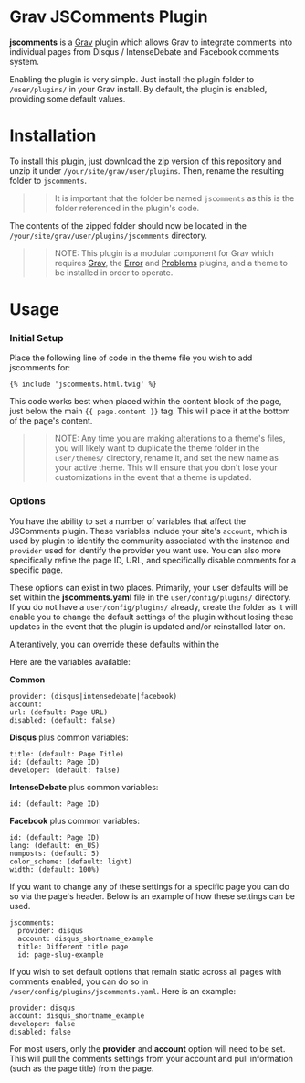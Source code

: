 # Grav JSComments Plugin

**jscomments** is a [Grav](http://github.com/getgrav/grav) plugin which allows Grav to integrate comments into individual pages from Disqus / IntenseDebate and Facebook comments system.

Enabling the plugin is very simple. Just install the plugin folder to `/user/plugins/` in your Grav install. By default, the plugin is enabled, providing some default values.

# Installation

To install this plugin, just download the zip version of this repository and unzip it under `/your/site/grav/user/plugins`. Then, rename the resulting folder to `jscomments`.

>> It is important that the folder be named `jscomments` as this is the folder referenced in the plugin's code.

The contents of the zipped folder should now be located in the `/your/site/grav/user/plugins/jscomments` directory.

>> NOTE: This plugin is a modular component for Grav which requires [Grav](http://github.com/getgrav/grav), the [Error](https://github.com/getgrav/grav-plugin-error) and [Problems](https://github.com/getgrav/grav-plugin-problems) plugins, and a theme to be installed in order to operate.

# Usage

### Initial Setup

Place the following line of code in the theme file you wish to add jscomments for:

```
{% include 'jscomments.html.twig' %}
```

This code works best when placed within the content block of the page, just below the main `{{ page.content }}` tag. This will place it at the bottom of the page's content.

>> NOTE: Any time you are making alterations to a theme's files, you will likely want to duplicate the theme folder in the `user/themes/` directory, rename it, and set the new name as your active theme. This will ensure that you don't lose your customizations in the event that a theme is updated.

### Options

You have the ability to set a number of variables that affect the JSComments plugin. These variables include your site's `account`, which is used by plugin to identify the community associated with the instance and `provider` used for identify the provider you want use. You can also more specifically refine the page ID, URL, and specifically disable comments for a specific page.

These options can exist in two places. Primarily, your user defaults will be set within the **jscomments.yaml** file in the `user/config/plugins/` directory. If you do not have a `user/config/plugins/` already, create the folder as it will enable you to change the default settings of the plugin without losing these updates in the event that the plugin is updated and/or reinstalled later on.

Alterantively, you can override these defaults within the

Here are the variables available:

**Common**
```
provider: (disqus|intensedebate|facebook)
account:
url: (default: Page URL)
disabled: (default: false)
```

**Disqus** plus common variables:
```
title: (default: Page Title)
id: (default: Page ID)
developer: (default: false)
```

**IntenseDebate** plus common variables:
```
id: (default: Page ID)
```

**Facebook** plus common variables:
```
id: (default: Page ID)
lang: (default: en_US)
numposts: (default: 5)
color_scheme: (default: light)
width: (default: 100%)
```

If you want to change any of these settings for a specific page you can do so via the page's header. Below is an example of how these settings can be used.

```
jscomments:
  provider: disqus
  account: disqus_shortname_example
  title: Different title page
  id: page-slug-example
```

If you wish to set default options that remain static across all pages with comments enabled, you can do so in `/user/config/plugins/jscomments.yaml`. Here is an example:

```
provider: disqus
account: disqus_shortname_example
developer: false
disabled: false
```

For most users, only the **provider** and **account** option will need to be set. This will pull the comments settings from your account and pull information (such as the page title) from the page.

